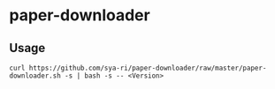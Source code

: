 # paper-downloader

## Usage

```shell
curl https://github.com/sya-ri/paper-downloader/raw/master/paper-downloader.sh -s | bash -s -- <Version>
```
